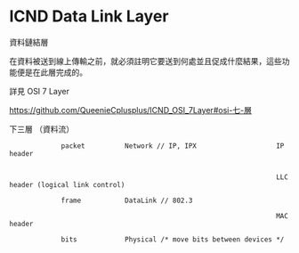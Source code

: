 # ICND Data Link Layer
資料鏈結層

在資料被送到線上傳輸之前，就必須註明它要送到何處並且促成什麼結果，這些功能便是在此層完成的。

詳見 OSI 7 Layer

https://github.com/QueenieCplusplus/ICND_OSI_7Layer#osi-七-層

下三層 （資料流）                
                               
                 packet          Network // IP, IPX                    IP header
                 
                 
                                                                       LLC header (logical link control)
                               
                 frame           DataLink // 802.3
                 
                                                                       MAC header 
                             
                 bits            Physical /* move bits between devices */
